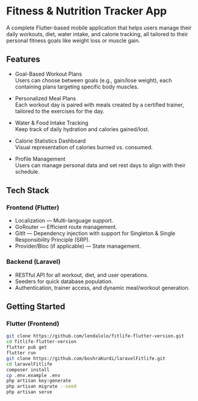 # Fitness & Nutrition Tracker App

A complete Flutter-based mobile application that helps users manage their daily workouts, diet, water intake, and calorie tracking, all tailored to their personal fitness goals like weight loss or muscle gain.

## Features

- Goal-Based Workout Plans  
  Users can choose between goals (e.g., gain/lose weight), each containing plans targeting specific body muscles.

- Personalized Meal Plans  
  Each workout day is paired with meals created by a certified trainer, tailored to the exercises for the day.

- Water & Food Intake Tracking  
  Keep track of daily hydration and calories gained/lost.

- Calorie Statistics Dashboard  
  Visual representation of calories burned vs. consumed.

- Profile Management  
  Users can manage personal data and set rest days to align with their schedule.

## Tech Stack

### Frontend (Flutter)

- Localization — Multi-language support.
- GoRouter — Efficient route management.
- GitIt — Dependency injection with support for Singleton & Single Responsibility Principle (SRP).
- Provider/Bloc (if applicable) — State management.

### Backend (Laravel)

- RESTful API for all workout, diet, and user operations.
- Seeders for quick database population.
- Authentication, trainer access, and dynamic meal/workout generation.

## Getting Started

### Flutter (Frontend)

```bash
git clone https://github.com/lendalolo/fitlife-flutter-version.git
cd fitlife-flutter-version
flutter pub get
flutter run
git clone https://github.com/boshraKurdi/laravelFitlife.git
cd laravelFitlife
composer install
cp .env.example .env
php artisan key:generate
php artisan migrate --seed
php artisan serve
